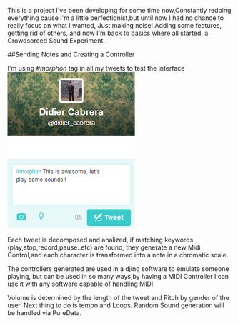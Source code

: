 This is a project I've been developing for some time now,Constantly redoing everything cause I'm a little perfectionist,but until now I had no chance to really focus on what I wanted, Just making noise! Adding some features, getting rid of others, and now I'm back to basics where all started, a Crowdsorced Sound Experiment.

##Sending Notes and Creating a Controller

I'm using *#morphon* tag in all my tweets to test the interface
![Tweet](../project_images/tweet.png?raw=true "Tweet")

Each tweet is decomposed and analized, if matching keywords (play,stop,record,pause..etc) are found, they generate a new Midi Control,and each character is transformed into a note in a chromatic scale.

The controllers generated are used in a djing software to emulate someone playing, but can be used in so many ways,by having a MIDI Controller I can use it with any software capable of handling MIDI.

Volume is determined by the length of the tweet and Pitch by gender of the user.
Next thing to do is tempo and Loops.
Random Sound generation will be handled via PureData.
